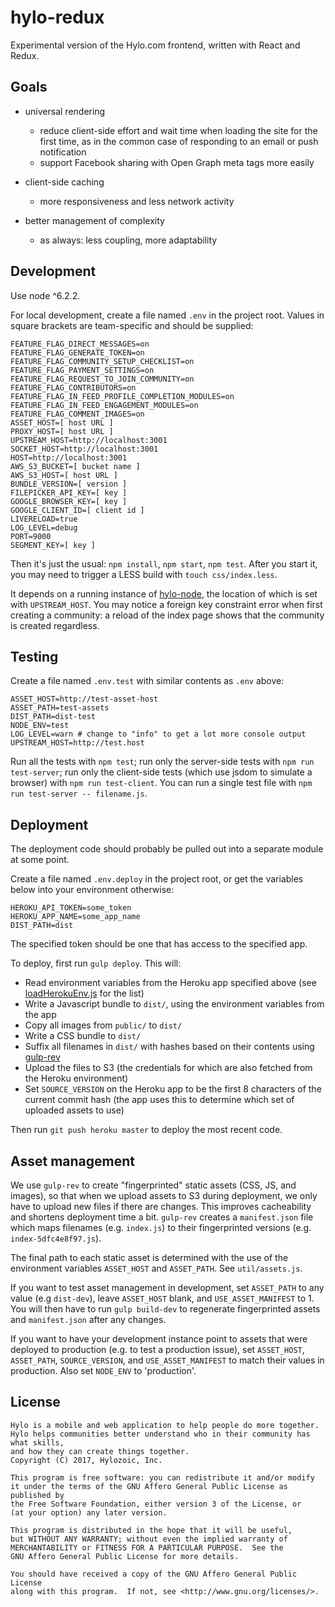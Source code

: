# hylo-redux

Experimental version of the Hylo.com frontend, written with React and Redux.

## Goals

* universal rendering
  * reduce client-side effort and wait time when loading the site for the first time, as in the common case of responding to an email or push notification
  * support Facebook sharing with Open Graph meta tags more easily

* client-side caching
  * more responsiveness and less network activity

* better management of complexity
  * as always: less coupling, more adaptability

## Development

Use node ^6.2.2.

For local development, create a file named `.env` in the project root. Values in square brackets are team-specific and should be supplied:

```shell
FEATURE_FLAG_DIRECT_MESSAGES=on
FEATURE_FLAG_GENERATE_TOKEN=on
FEATURE_FLAG_COMMUNITY_SETUP_CHECKLIST=on
FEATURE_FLAG_PAYMENT_SETTINGS=on
FEATURE_FLAG_REQUEST_TO_JOIN_COMMUNITY=on
FEATURE_FLAG_CONTRIBUTORS=on
FEATURE_FLAG_IN_FEED_PROFILE_COMPLETION_MODULES=on
FEATURE_FLAG_IN_FEED_ENGAGEMENT_MODULES=on
FEATURE_FLAG_COMMENT_IMAGES=on
ASSET_HOST=[ host URL ]
PROXY_HOST=[ host URL ]
UPSTREAM_HOST=http://localhost:3001
SOCKET_HOST=http://localhost:3001
HOST=http://localhost:3001
AWS_S3_BUCKET=[ bucket name ] 
AWS_S3_HOST=[ host URL ]
BUNDLE_VERSION=[ version ]
FILEPICKER_API_KEY=[ key ]
GOOGLE_BROWSER_KEY=[ key ]
GOOGLE_CLIENT_ID=[ client id ]
LIVERELOAD=true
LOG_LEVEL=debug
PORT=9000
SEGMENT_KEY=[ key ]
```

Then it's just the usual: `npm install`, `npm start`, `npm test`. After you start it, you may need to trigger a LESS build with `touch css/index.less`.

It depends on a running instance of [hylo-node](https://github.com/Hylozoic/hylo-node), the location of which is set with `UPSTREAM_HOST`. You may notice a foreign key constraint error when first creating a community: a reload of the index page shows that the community is created regardless.

## Testing

Create a file named `.env.test` with similar contents as `.env` above:
```
ASSET_HOST=http://test-asset-host
ASSET_PATH=test-assets
DIST_PATH=dist-test
NODE_ENV=test
LOG_LEVEL=warn # change to "info" to get a lot more console output
UPSTREAM_HOST=http://test.host
```

Run all the tests with `npm test`; run only the server-side tests with `npm run test-server`; run only the client-side tests (which use jsdom to simulate a browser) with `npm run test-client`. You can run a single test file with `npm run test-server -- filename.js`.

## Deployment

The deployment code should probably be pulled out into a separate module at some point.

Create a file named `.env.deploy` in the project root, or get the variables below into your environment otherwise:
```
HEROKU_API_TOKEN=some_token
HEROKU_APP_NAME=some_app_name
DIST_PATH=dist
```
The specified token should be one that has access to the specified app.

To deploy, first run `gulp deploy`. This will:
* Read environment variables from the Heroku app specified above (see [loadHerokuEnv.js](https://github.com/Hylozoic/hylo-redux/blob/master/tasks/loadHerokuEnv.js) for the list)
* Write a Javascript bundle to `dist/`, using the environment variables from the app
* Copy all images from `public/` to `dist/`
* Write a CSS bundle to `dist/`
* Suffix all filenames in `dist/` with hashes based on their contents using [gulp-rev](https://github.com/sindresorhus/gulp-rev)
* Upload the files to S3 (the credentials for which are also fetched from the Heroku environment)
* Set `SOURCE_VERSION` on the Heroku app to be the first 8 characters of the current commit hash (the app uses this to determine which set of uploaded assets to use)

Then run `git push heroku master` to deploy the most recent code.

## Asset management

We use `gulp-rev` to create "fingerprinted" static assets (CSS, JS, and images), so that when we upload assets to S3 during deployment, we only have to upload new files if there are changes. This improves cacheability and shortens deployment time a bit. `gulp-rev` creates a `manifest.json` file which maps filenames (e.g. `index.js`) to their fingerprinted versions (e.g. `index-5dfc4e8f97.js`).

The final path to each static asset is determined with the use of the environment variables `ASSET_HOST` and `ASSET_PATH`. See `util/assets.js`.

If you want to test asset management in development, set `ASSET_PATH` to any value (e.g `dist-dev`), leave `ASSET_HOST` blank, and `USE_ASSET_MANIFEST` to 1. You will then have to run `gulp build-dev` to regenerate fingerprinted assets and `manifest.json` after any changes.

If you want to have your development instance point to assets that were deployed to production (e.g. to test a production issue), set `ASSET_HOST`, `ASSET_PATH`, `SOURCE_VERSION`, and `USE_ASSET_MANIFEST` to match their values in production. Also set `NODE_ENV` to 'production'.

## License

    Hylo is a mobile and web application to help people do more together.
    Hylo helps communities better understand who in their community has what skills,
    and how they can create things together.
    Copyright (C) 2017, Hylozoic, Inc.

    This program is free software: you can redistribute it and/or modify
    it under the terms of the GNU Affero General Public License as published by
    the Free Software Foundation, either version 3 of the License, or
    (at your option) any later version.

    This program is distributed in the hope that it will be useful,
    but WITHOUT ANY WARRANTY; without even the implied warranty of
    MERCHANTABILITY or FITNESS FOR A PARTICULAR PURPOSE.  See the
    GNU Affero General Public License for more details.

    You should have received a copy of the GNU Affero General Public License
    along with this program.  If not, see <http://www.gnu.org/licenses/>.
